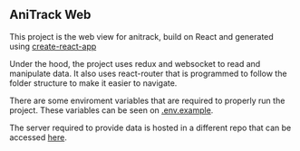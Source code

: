 ## AniTrack Web
This project is the web view for anitrack, build on React and generated using [create-react-app](https://github.com/facebookincubator/create-react-app/blob/master/packages/react-scripts/template/README.md)

Under the hood, the project uses redux and websocket to read and manipulate data. It also uses react-router that is programmed to follow the folder structure to make it easier to navigate.

There are some enviroment variables that are required to properly run the project. These variables can be seen on [.env.example](https://github.com/anitrack/anitrack-web/blob/master/.env.example). 

The server required to provide data is hosted in a different repo that can be accessed [here](https://github.com/anitrack/anitrack).

